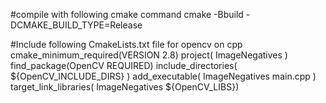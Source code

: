 
#compile with following cmake command
cmake -Bbuild -DCMAKE_BUILD_TYPE=Release

#Include following CmakeLists.txt file for opencv on cpp
cmake_minimum_required(VERSION 2.8)
project( ImageNegatives )
find_package(OpenCV REQUIRED)
include_directories( ${OpenCV_INCLUDE_DIRS} )
add_executable( ImageNegatives main.cpp )
target_link_libraries( ImageNegatives  ${OpenCV_LIBS})
